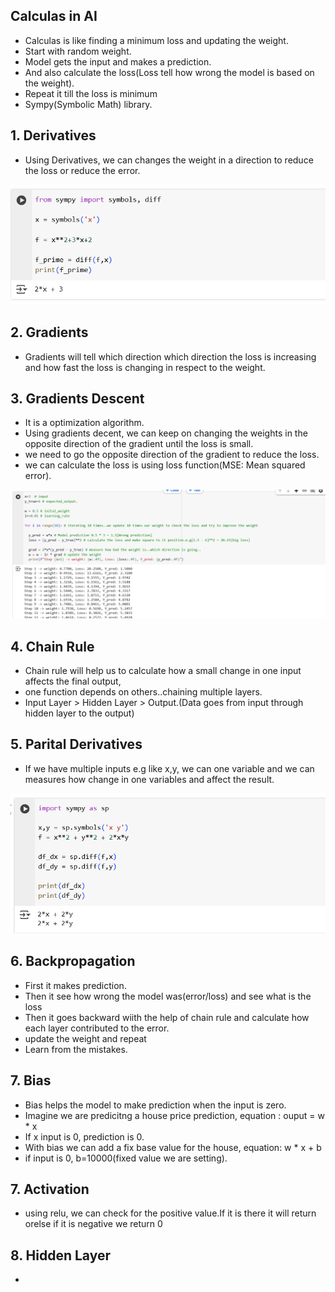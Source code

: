 ## Calculas in AI

- Calculas is like finding a minimum loss and updating the weight.
- Start with random weight.
- Model gets the input and makes a prediction.
- And also calculate the loss(Loss tell how wrong the model is based on the weight).
- Repeat it till the loss is minimum
- Sympy(Symbolic Math) library.

## 1. Derivatives

- Using Derivatives, we can changes the weight in a direction to reduce the loss or reduce the error.

![alt text](Images/derivative.png)


## 2. Gradients

- Gradients will tell which direction which direction the loss is increasing and how fast the loss is changing in respect to the weight.

## 3. Gradients Descent

- It is a optimization algorithm.
- Using gradients decent, we can keep on changing the weights in the opposite direction of the gradient until the loss is small.
- we need to go the opposite direction of the gradient to reduce the loss.
- we can calculate the loss is using loss function(MSE: Mean squared error).

![alt text](Images/example1.png)

## 4. Chain Rule

- Chain rule will help us to calculate how a small change in one input  affects the final output,
- one function depends on others..chaining multiple layers.
- Input Layer > Hidden Layer > Output.(Data goes from input through hidden layer to the output)

## 5. Parital Derivatives

- If we have multiple inputs e.g like x,y, we can one variable and we can measures how change in one variables and affect the result.

![alt text](Images/pd.png)

## 6. Backpropagation

- First it makes prediction.
- Then it see how wrong the model was(error/loss) and see what is the loss
- Then it goes backward wiith the help of chain rule and calculate how each layer contributed to the error.
- update the weight and repeat
- Learn from the mistakes.

## 7. Bias 

- Bias helps the model to make prediction when the input is zero.
- Imagine we are predicitng a house price prediction, equation : ouput = w * x
- If x input is 0, prediction is 0.
- With bias we can add a fix base value for the house, equation: w * x + b
- if input is 0, b=10000(fixed value we are setting).

## 7. Activation

- using relu, we can check for the positive value.If it is there it will return orelse if it is negative we return 0

## 8. Hidden Layer

- 

